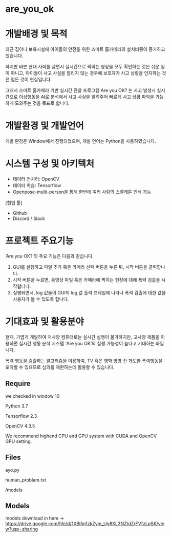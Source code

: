 # are_you_ok

# 개발배경 및 목적

최근 집이나 보육시설에 아이들의 안전을 위한 스마트 홈카메라의 설치비중이 증가하고 있습니다. 

하지만 바쁜 현대 사회를 살면서 실시간으로 찍히는 영상을 모두 확인하는 것은 쉬운 일이 아니고, 아이들이 사고 사실을 알리지 않는 경우에 보호자가 사고 상황을 인지하는 것은 힘든 것이 현실입니다. 

그래서 스마트 홈카메라 기반 실시간 관찰 프로그램 Are you OK? 는 사고 발생시 실시간으로 이상행동을 AI로 분석해서 사고 사실을 알려주어 빠르게 사고 상황 파악을 가능하게 도와주는 것을 목표로 합니다.

# 개발환경 및 개발언어

개발 환경은 Window에서 진행되었으며, 개발 언어는 Python을 사용하였습니다.

# 시스템 구성 및 아키텍처

- 데이터 전처리: OpenCV
- 데이터 학습: Tensorflow
- Openpose-multi-person을 통해 한번에 여러 사람의 스켈레톤 인식 가능

[협업 툴]

- Github
- Discord / Slack

# 프로젝트 주요기능

‘Are you OK?’의 주요 기능은 다음과 같습니다.

1. GUI를 실행하고 파일 추가 혹은 카메라 선택 버튼을 누른 뒤, 시작 버튼을 클릭합니다.
2. 시작 버튼을 누르면, 동영상 파일 혹은 카메라에 찍히는 현장에 대해 폭력 검출을 시작합니다.
3. 실행되면서, log 값들이 GUI의 log 값 출력 프레임에 나타나 폭력 검출에 대한 값을 사용자가 볼 수 있도록 합니다.

# 기대효과 및 활용분야

현재, 가볍게 개발하여 저사양 컴퓨터로는 실시간 실행이 불가하지만, 고사양 제품을 이용하면 실시간 행동 분석 시스템 ‘Are you OK’의 실행 가능성이 높다고 기대하는 바입니다.

폭력 행동을 검출하는 알고리즘을 이용하여, TV 혹은 영화 방영 전 과도한 폭력행동을 포착할 수 있으므로 심의를 제한하는데 활용할 수 있습니다.

## Require
we checked in window 10

Python 3.7

Tensorflow 2.3

OpenCV 4.3.5

We recommend highend CPU and GPU system with CUDA and OpenCV GPU setting.

## Files
ayo.py

human_problam.txt

/models


## Models

models download in here -> https://drive.google.com/file/d/1XBi5n1zkZym_Ug8XL3NZtdZrFVfzLpSK/view?usp=sharing
